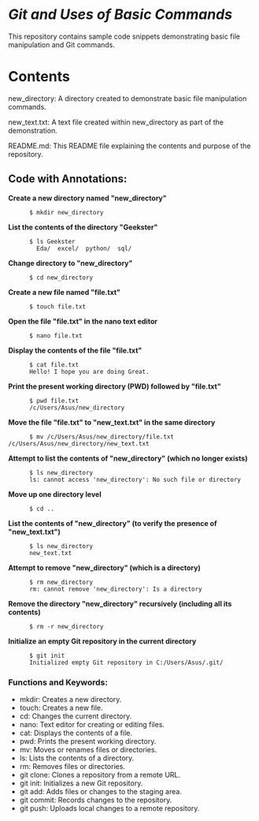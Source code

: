 #  *Git and Uses of Basic Commands* 
This repository contains sample code snippets demonstrating basic file manipulation and Git commands.

# Contents

new_directory: A directory created to demonstrate basic file manipulation commands.

new_text.txt: A text file created within new_directory as part of the demonstration.

README.md: This README file explaining the contents and purpose of the repository.


## Code with Annotations:
**Create a new directory named "new_directory"**
		
          $ mkdir new_directory

**List the contents of the directory "Geekster"**
               
          $ ls Geekster
            Eda/  excel/  python/  sql/

**Change directory to "new_directory"**
               
          $ cd new_directory

**Create a new file named "file.txt"**
        
          $ touch file.txt

**Open the file "file.txt" in the nano text editor**

          $ nano file.txt

**Display the contents of the file "file.txt"**
          
          $ cat file.txt
          Hello! I hope you are doing Great.

**Print the present working directory (PWD) followed by "file.txt"**
          
          $ pwd file.txt
          /c/Users/Asus/new_directory

**Move the file "file.txt" to "new_text.txt" in the same directory**
          
          $ mv /c/Users/Asus/new_directory/file.txt /c/Users/Asus/new_directory/new_text.txt

**Attempt to list the contents of "new_directory" (which no longer exists)**
          
          $ ls new_directory
          ls: cannot access 'new_directory': No such file or directory

**Move up one directory level**
          
          $ cd ..

**List the contents of "new_directory" (to verify the presence of "new_text.txt")**

          $ ls new_directory
          new_text.txt

**Attempt to remove "new_directory" (which is a directory)**

          $ rm new_directory
          rm: cannot remove 'new_directory': Is a directory

**Remove the directory "new_directory" recursively (including all its contents)**

          $ rm -r new_directory

**Initialize an empty Git repository in the current directory**

          $ git init
          Initialized empty Git repository in C:/Users/Asus/.git/




### Functions and Keywords:
* mkdir: Creates a new directory.
* touch: Creates a new file.
* cd: Changes the current directory.
* nano: Text editor for creating or editing files.
* cat: Displays the contents of a file.
* pwd: Prints the present working directory.
* mv: Moves or renames files or directories.
* ls: Lists the contents of a directory.
* rm: Removes files or directories.
* git clone: Clones a repository from a remote URL.
* git init: Initializes a new Git repository.
* git add: Adds files or changes to the staging area.
* git commit: Records changes to the repository.
* git push: Uploads local changes to a remote repository.

